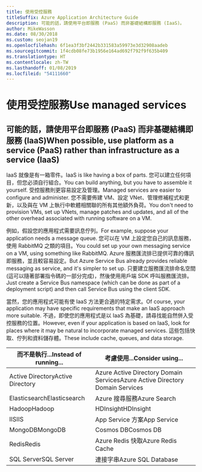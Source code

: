 ```yaml
---
title: 使用受控服務
titleSuffix: Azure Application Architecture Guide
description: 可能的話，請使用平台即服務 (PaaS) 而非基礎結構即服務 (IaaS)。
author: MikeWasson
ms.date: 08/30/2018
ms.custom: seojan19
ms.openlocfilehash: 6f1ea3f3bf2442b331583a59973e3d32908aadeb
ms.sourcegitcommit: 1f4cdb08fe73b1956e164ad692f792f9f635b409
ms.translationtype: HT
ms.contentlocale: zh-TW
ms.lasthandoff: 01/08/2019
ms.locfileid: "54111660"
---
```

# <a name="use-managed-services"></a><span data-ttu-id="b941e-103">使用受控服務</span><span class="sxs-lookup"><span data-stu-id="b941e-103">Use managed services</span></span>

## <a name="when-possible-use-platform-as-a-service-paas-rather-than-infrastructure-as-a-service-iaas"></a><span data-ttu-id="b941e-104">可能的話，請使用平台即服務 (PaaS) 而非基礎結構即服務 (IaaS)</span><span class="sxs-lookup"><span data-stu-id="b941e-104">When possible, use platform as a service (PaaS) rather than infrastructure as a service (IaaS)</span></span>

<span data-ttu-id="b941e-105">IaaS 就像是有一箱零件。</span><span class="sxs-lookup"><span data-stu-id="b941e-105">IaaS is like having a box of parts.</span></span> <span data-ttu-id="b941e-106">您可以建立任何項目，但您必須自行組合。</span><span class="sxs-lookup"><span data-stu-id="b941e-106">You can build anything, but you have to assemble it yourself.</span></span> <span data-ttu-id="b941e-107">受控服務則更容易設定及管理。</span><span class="sxs-lookup"><span data-stu-id="b941e-107">Managed services are easier to configure and administer.</span></span> <span data-ttu-id="b941e-108">您不需要佈建 VM、設定 VNet、管理修補程式和更新，以及與在 VM 上執行中軟體相關聯的所有其他額外負荷。</span><span class="sxs-lookup"><span data-stu-id="b941e-108">You don't need to provision VMs, set up VNets, manage patches and updates, and all of the other overhead associated with running software on a VM.</span></span>

<span data-ttu-id="b941e-109">例如，假設您的應用程式需要訊息佇列。</span><span class="sxs-lookup"><span data-stu-id="b941e-109">For example, suppose your application needs a message queue.</span></span> <span data-ttu-id="b941e-110">您可以在 VM 上設定您自己的訊息服務，使用 RabbitMQ 之類的項目。</span><span class="sxs-lookup"><span data-stu-id="b941e-110">You could set up your own messaging service on a VM, using something like RabbitMQ.</span></span> <span data-ttu-id="b941e-111">Azure 服務匯流排已提供可靠的傳訊即服務，並且較容易設定。</span><span class="sxs-lookup"><span data-stu-id="b941e-111">But Azure Service Bus already provides reliable messaging as service, and it's simpler to set up.</span></span> <span data-ttu-id="b941e-112">只要建立服務匯流排命名空間 (這可以隨著部署指令碼的一部分完成)，然後使用用戶端 SDK 呼叫服務匯流排。</span><span class="sxs-lookup"><span data-stu-id="b941e-112">Just create a Service Bus namespace (which can be done as part of a deployment script) and then call Service Bus using the client SDK.</span></span>

<span data-ttu-id="b941e-113">當然，您的應用程式可能有使 IaaS 方法更合適的特定需求。</span><span class="sxs-lookup"><span data-stu-id="b941e-113">Of course, your application may have specific requirements that make an IaaS approach more suitable.</span></span> <span data-ttu-id="b941e-114">不過，即使您的應用程式是以 IaaS 為基礎，請尋找能自然併入受控服務的位置。</span><span class="sxs-lookup"><span data-stu-id="b941e-114">However, even if your application is based on IaaS, look for places where it may be natural to incorporate managed services.</span></span> <span data-ttu-id="b941e-115">這些包括快取、佇列和資料儲存體。</span><span class="sxs-lookup"><span data-stu-id="b941e-115">These include cache, queues, and data storage.</span></span>

| <span data-ttu-id="b941e-116">而不是執行...</span><span class="sxs-lookup"><span data-stu-id="b941e-116">Instead of running...</span></span> | <span data-ttu-id="b941e-117">考慮使用...</span><span class="sxs-lookup"><span data-stu-id="b941e-117">Consider using...</span></span> |
|-----------------------|-------------|
| <span data-ttu-id="b941e-118">Active Directory</span><span class="sxs-lookup"><span data-stu-id="b941e-118">Active Directory</span></span> | <span data-ttu-id="b941e-119">Azure Active Directory Domain Services</span><span class="sxs-lookup"><span data-stu-id="b941e-119">Azure Active Directory Domain Services</span></span> |
| <span data-ttu-id="b941e-120">Elasticsearch</span><span class="sxs-lookup"><span data-stu-id="b941e-120">Elasticsearch</span></span> | <span data-ttu-id="b941e-121">Azure 搜尋服務</span><span class="sxs-lookup"><span data-stu-id="b941e-121">Azure Search</span></span> |
| <span data-ttu-id="b941e-122">Hadoop</span><span class="sxs-lookup"><span data-stu-id="b941e-122">Hadoop</span></span> | <span data-ttu-id="b941e-123">HDInsight</span><span class="sxs-lookup"><span data-stu-id="b941e-123">HDInsight</span></span> |
| <span data-ttu-id="b941e-124">IIS</span><span class="sxs-lookup"><span data-stu-id="b941e-124">IIS</span></span> | <span data-ttu-id="b941e-125">App Service 方案</span><span class="sxs-lookup"><span data-stu-id="b941e-125">App Service</span></span> |
| <span data-ttu-id="b941e-126">MongoDB</span><span class="sxs-lookup"><span data-stu-id="b941e-126">MongoDB</span></span> | <span data-ttu-id="b941e-127">Cosmos DB</span><span class="sxs-lookup"><span data-stu-id="b941e-127">Cosmos DB</span></span> |
| <span data-ttu-id="b941e-128">Redis</span><span class="sxs-lookup"><span data-stu-id="b941e-128">Redis</span></span> | <span data-ttu-id="b941e-129">Azure Redis 快取</span><span class="sxs-lookup"><span data-stu-id="b941e-129">Azure Redis Cache</span></span> |
| <span data-ttu-id="b941e-130">SQL Server</span><span class="sxs-lookup"><span data-stu-id="b941e-130">SQL Server</span></span> | <span data-ttu-id="b941e-131">連接字串</span><span class="sxs-lookup"><span data-stu-id="b941e-131">Azure SQL Database</span></span> |
